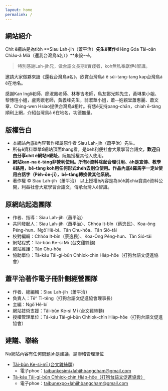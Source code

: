 ```yaml
---
layout: home
permalink: /
---
```


<!-- ![](.//too5/thauiah.jpg) -->

## 網站紹介

Chit ê網站是為tio̍h **Siau Lah-jih（蕭平治）**先生ê著作**《Hêng Góa Tâi-oân Chiáu-á Miâ（還我台灣鳥á名）》**來設--ê。

> 特別感謝Lah-jih兄，做台語文長期ê實踐者，koh無私奉獻伊ê智識。

邀請大家做夥來讀《還我台灣鳥á名》，欣賞台灣鳥á ê súi-tang-tang kap台灣鳥á ê在地名。

感謝Kan Ingli老師、廖淑鳳老師、林春吉老師，鳥友鄭光熙先生，黃琳果小姐、黎憓瑄小姐，盧秀娥老師，黃義峰先生，翁淑華小姐，蕭--姓親堂蕭惠麗、蕭文章、Ching-wen Hsiao提供台灣鳥á相片。有恁ê支持pang-chān，chiah ē-tàng順利上網，介紹台灣鳥á ê在地名，功德無量。


## 版權告白
* 本網站內底ê內容著作權屬原作者 Siau Lah-jih（蕭平治）先生。
* 所有ê資料單單tī網站頂面thang看，是beh利便社會大眾學習台語文，**歡迎自由分享chit ê網站ê網址**。阮無授權其他人使用。
* **網站kan-na ē-tàng非營利使用。所有ê資料除起合理引用、a̍h是宣傳、教學ê路用，bē-tàng koh用任何形式the̍h去別位使用。作品內底ê羅馬字一定ài使用白話字（Pe̍h-ōe-jī），bē-tàng轉換做其他系統。**
* 著作權 © Siau Lah-jih（蕭平治）
以上授權ê內容是為tio̍h將chia寶貴ê資料公開，利益社會大眾學習台語文，傳承台灣人ê智識。

## 原網站起造團隊
* 作者、指導：Siau Lah-jih（蕭平治）
* 共同發起人：Siau Lah-jih（蕭平治）、Chhòa It-bîn（蔡逸民）、Koa-ông Péng-hun、Ngô͘ Hê-bí、Tân Chu-hôa、Tân Sió-tâi
* 校對編輯：Chhòa It-bîn（蔡逸民）、Koa-Ông Péng-hun、Tân Sió-tâi
* 網站程式：Tâi-bûn Ke-si Mī (台文雞絲麵)
* 網站維護：Tân Chu-hôa
* 協助單位：Tá-káu Tâi-gí-bûn Chhiok-chìn Hia̍p-hōe（打狗台語文促進協會）

## 蕭平治著作電子冊計劃經營團隊
* 作者、總編輯：Siau Lah-jih（蕭平治）
* 負責人：Tēⁿ Tì-têng（打狗台語文促進協會理事長）
* 主編：Ngô͘ Hê-bí
* 網站技術支援：Tâi-bûn Ke-si Mī (台文雞絲麵)
* 授權管理單位：Tá-káu Tâi-gí-bûn Chhiok-chìn Hia̍p-hōe（打狗台語文促進協會）

## 建議、聯絡
Nā網站內容有任何問題a̍h是建議，請聯絡管理單位
* [Tâi-bûn Ke-si-mī (台文雞絲麵)](https://linktr.ee/taibunkesimi)
  * 電子phoe：taibunkesimi+lahjihbangcham@gmail.com
* [Tá-káu Tâi-gí-bûn Chhiok-chìn Hia̍p-hōe（打狗台語文促進協會）](https://linktr.ee/taibunexpo)
  * 電子phoe：taibunexpo+lahjihbangcham@gmail.com
